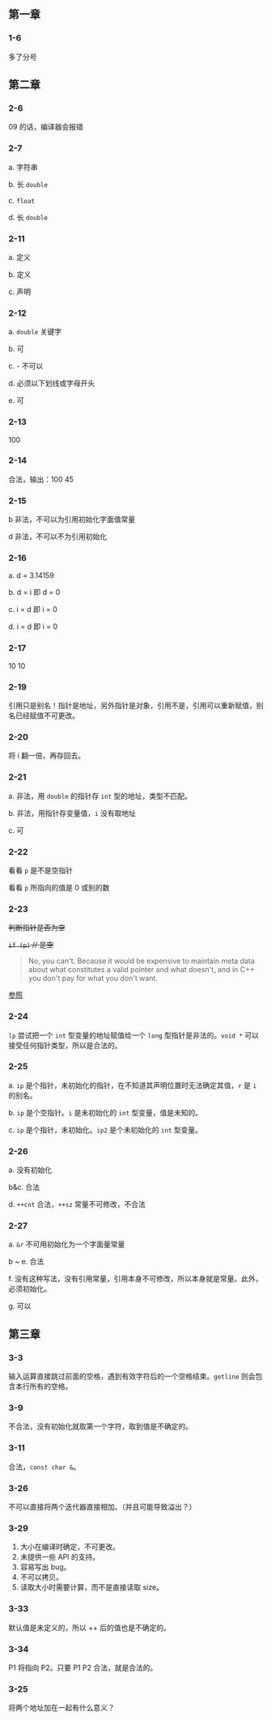 ## 第一章

### 1-6

多了分号

## 第二章

### 2-6

09 的话，编译器会报错

### 2-7

a. 字符串

b. 长 `double`

c. `float`

d. 长 `double`

### 2-11

a. 定义

b. 定义

c. 声明

### 2-12

a. `double` 关键字

b. 可

c. - 不可以

d. 必须以下划线或字母开头

e. 可

### 2-13

100

### 2-14

合法，输出：100 45

### 2-15

b 非法，不可以为引用初始化字面值常量

d 非法，不可以不为引用初始化

### 2-16

a. d = 3.14159

b. d = i 即 d = 0

c. i = d 即 i = 0

d. i = d 即 i = 0

### 2-17

10 10

### 2-19

引用只是别名！指针是地址，另外指针是对象，引用不是，引用可以重新赋值，别名已经赋值不可更改。

### 2-20
将 i 翻一倍，再存回去。

### 2-21

a. 非法，用 `double` 的指针存 `int` 型的地址，类型不匹配。

b. 非法，用指针存变量值，`i` 没有取地址

c. 可

### 2-22

看看 `p` 是不是空指针

看看 `p` 所指向的值是 0 或别的数

### 2-23

~~判断指针是否为空~~

~~`if (p)` // 是空~~

> No, you can't. Because it would be expensive to maintain meta data about what constitutes a valid pointer and what doesn't, and in C++ you don't pay for what you don't want.

[参照](https://stackoverflow.com/questions/17202570/c-is-it-possible-to-determine-whether-a-pointer-points-to-a-valid-object/17202622#17202622)

### 2-24

`lp` 尝试把一个 `int` 型变量的地址赋值给一个 `long` 型指针是非法的。`void *` 可以接受任何指针类型，所以是合法的。

### 2-25

a. `ip` 是个指针，未初始化的指针，在不知道其声明位置时无法确定其值，`r` 是 `i` 的别名。

b. `ip` 是个空指针。`i` 是未初始化的 `int` 型变量，值是未知的。

c. `ip` 是个指针，未初始化。`ip2` 是个未初始化的 `int` 型变量。

### 2-26

a. 没有初始化

b&c. 合法

d. `++cnt` 合法，`++sz` 常量不可修改，不合法

### 2-27

a. `&r` 不可用初始化为一个字面量常量

b ~ e. 合法

f. 没有这种写法，没有引用常量，引用本身不可修改，所以本身就是常量。此外，必须初始化。

g. 可以

## 第三章
### 3-3

输入运算直接跳过前面的空格，遇到有效字符后的一个空格结束。`getline` 则会包含本行所有的空格。

### 3-9

不合法，没有初始化就取第一个字符，取到值是不确定的。

### 3-11

合法，`const char &`。

### 3-26

不可以直接将两个迭代器直接相加。（并且可能导致溢出？）

### 3-29

1. 大小在编译时确定，不可更改。
2. 未提供一些 API 的支持。
3. 容易写出 bug。
4. 不可以拷贝。
5. 读取大小时需要计算，而不是直接读取 size。

### 3-33

默认值是未定义的，所以 ++ 后的值也是不确定的。

### 3-34

P1 将指向 P2。只要 P1 P2 合法，就是合法的。

### 3-25

将两个地址加在一起有什么意义？